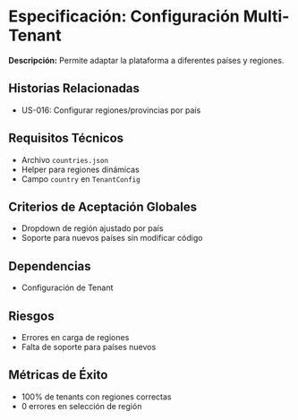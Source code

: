 # Especificación: Configuración Multi-Tenant

**Descripción:**
Permite adaptar la plataforma a diferentes países y regiones.

## Historias Relacionadas
- US-016: Configurar regiones/provincias por país

## Requisitos Técnicos
- Archivo `countries.json`
- Helper para regiones dinámicas
- Campo `country` en `TenantConfig`

## Criterios de Aceptación Globales
- Dropdown de región ajustado por país
- Soporte para nuevos países sin modificar código

## Dependencias
- Configuración de Tenant

## Riesgos
- Errores en carga de regiones
- Falta de soporte para países nuevos

## Métricas de Éxito
- 100% de tenants con regiones correctas
- 0 errores en selección de región
